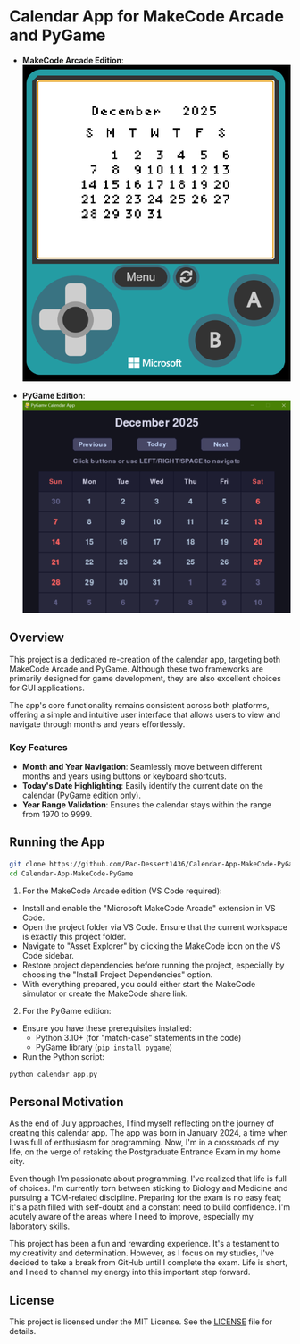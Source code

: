 # Calendar App for MakeCode Arcade and PyGame

- **MakeCode Arcade Edition**:
![](screenshot_A.png)

- **PyGame Edition**:
![](screenshot_B.png)

## Overview
This project is a dedicated re-creation of the calendar app, targeting both MakeCode Arcade and PyGame. Although these two frameworks are primarily designed for game development, they are also excellent choices for GUI applications. 

The app's core functionality remains consistent across both platforms, offering a simple and intuitive user interface that allows users to view and navigate through months and years effortlessly.

### Key Features
- **Month and Year Navigation**: Seamlessly move between different months and years using buttons or keyboard shortcuts.
- **Today's Date Highlighting**: Easily identify the current date on the calendar (PyGame edition only).
- **Year Range Validation**: Ensures the calendar stays within the range from 1970 to 9999.

## Running the App
``` bash
git clone https://github.com/Pac-Dessert1436/Calendar-App-MakeCode-PyGame.git
cd Calendar-App-MakeCode-PyGame
```
1. For the MakeCode Arcade edition (VS Code required):
  - Install and enable the "Microsoft MakeCode Arcade" extension in VS Code.
  - Open the project folder via VS Code. Ensure that the current workspace is exactly this project folder.
  - Navigate to "Asset Explorer" by clicking the MakeCode icon on the VS Code sidebar.
  - Restore project dependencies before running the project, especially by choosing the "Install Project Dependencies" option.
  - With everything prepared, you could either start the MakeCode simulator or create the MakeCode share link.
2. For the PyGame edition:
  - Ensure you have these prerequisites installed:
    - Python 3.10+ (for "match-case" statements in the code)
    - PyGame library (`pip install pygame`)
  - Run the Python script:
  ``` bash
  python calendar_app.py
  ```

## Personal Motivation
As the end of July approaches, I find myself reflecting on the journey of creating this calendar app. The app was born in January 2024, a time when I was full of enthusiasm for programming. Now, I'm in a crossroads of my life, on the verge of retaking the Postgraduate Entrance Exam in my home city.

Even though I'm passionate about programming, I've realized that life is full of choices. I'm currently torn between sticking to Biology and Medicine and pursuing a TCM-related discipline. Preparing for the exam is no easy feat; it's a path filled with self-doubt and a constant need to build confidence. I'm acutely aware of the areas where I need to improve, especially my laboratory skills.

This project has been a fun and rewarding experience. It's a testament to my creativity and determination. However, as I focus on my studies, I've decided to take a break from GitHub until I complete the exam. Life is short, and I need to channel my energy into this important step forward.

## License
This project is licensed under the MIT License. See the [LICENSE](LICENSE) file for details.